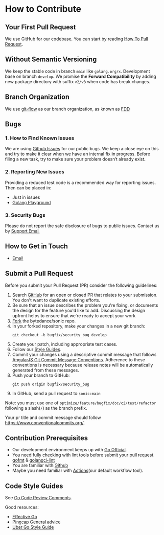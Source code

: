 # How to Contribute

## Your First Pull Request
We use GitHub for our codebase. You can start by reading [How To Pull Request](https://docs.github.com/en/github/collaborating-with-issues-and-pull-requests/about-pull-requests).

## Without Semantic Versioning
We keep the stable code in branch `main` like `golang.org/x`. Development base on branch `develop`. We promise the **Forward Compatibility** by adding new package directory with suffix `v2/v3` when code has break changes.

## Branch Organization
We use [git-flow](https://nvie.com/posts/a-successful-git-branching-model/) as our branch organization, as known as [FDD](https://en.wikipedia.org/wiki/Feature-driven_development)


## Bugs
### 1. How to Find Known Issues
We are using [Github Issues](https://github.com/bytedance/sonic/issues) for our public bugs. We keep a close eye on this and try to make it clear when we have an internal fix in progress. Before filing a new task, try to make sure your problem doesn’t already exist.

### 2. Reporting New Issues
Providing a reduced test code is a recommended way for reporting issues. Then can be placed in:
- Just in issues
- [Golang Playground](https://play.golang.org/)

### 3. Security Bugs
Please do not report the safe disclosure of bugs to public issues. Contact us by [Support Email](mailto:sonic@bytedance.com)

## How to Get in Touch
- [Email](mailto:wudi.daniel@bytedance.com)

## Submit a Pull Request
Before you submit your Pull Request (PR) consider the following guidelines:
1. Search [GitHub](https://github.com/bytedance/sonic/pulls) for an open or closed PR that relates to your submission. You don't want to duplicate existing efforts.
2. Be sure that an issue describes the problem you're fixing, or documents the design for the feature you'd like to add. Discussing the design upfront helps to ensure that we're ready to accept your work.
3. [Fork](https://docs.github.com/en/github/getting-started-with-github/fork-a-repo) the bytedance/sonic repo.
4. In your forked repository, make your changes in a new git branch:
    ```
    git checkout -b bugfix/security_bug develop
    ```
5. Create your patch, including appropriate test cases.
6. Follow our [Style Guides](#code-style-guides).
7. Commit your changes using a descriptive commit message that follows [AngularJS Git Commit Message Conventions](https://docs.google.com/document/d/1QrDFcIiPjSLDn3EL15IJygNPiHORgU1_OOAqWjiDU5Y/edit).
   Adherence to these conventions is necessary because release notes will be automatically generated from these messages.
8. Push your branch to GitHub:
    ```
    git push origin bugfix/security_bug
    ```
9. In GitHub, send a pull request to `sonic:main`

Note: you must use one of `optimize/feature/bugfix/doc/ci/test/refactor` following a slash(`/`) as the branch prefix.

Your pr title and commit message should follow https://www.conventionalcommits.org/.

## Contribution Prerequisites
- Our development environment keeps up with [Go Official](https://golang.org/project/).
- You need fully checking with lint tools before submit your pull request. [gofmt](https://golang.org/pkg/cmd/gofmt/) & [golangci-lint](https://github.com/golangci/golangci-lint)
- You are familiar with [Github](https://github.com)
- Maybe you need familiar with [Actions](https://github.com/features/actions)(our default workflow tool).

## Code Style Guides
See [Go Code Review Comments](https://github.com/golang/go/wiki/CodeReviewComments).

Good resources:
- [Effective Go](https://golang.org/doc/effective_go)
- [Pingcap General advice](https://pingcap.github.io/style-guide/general.html)
- [Uber Go Style Guide](https://github.com/uber-go/guide/blob/master/style.md)
